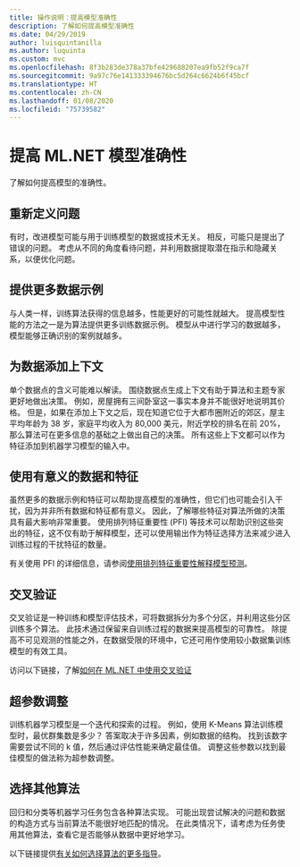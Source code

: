 ```yaml
---
title: 操作说明：提高模型准确性
description: 了解如何提高模型准确性
ms.date: 04/29/2019
author: luisquintanilla
ms.author: luquinta
ms.custom: mvc
ms.openlocfilehash: 8f3b283de378a37bfe429688207ea9fb52f9ca7f
ms.sourcegitcommit: 9a97c76e141333394676bc5d264c6624b6f45bcf
ms.translationtype: HT
ms.contentlocale: zh-CN
ms.lasthandoff: 01/08/2020
ms.locfileid: "75739582"
---
```

# <a name="improve-mlnet-model-accuracy"></a>提高 ML.NET 模型准确性

了解如何提高模型的准确性。

## <a name="reframe-the-problem"></a>重新定义问题

有时，改进模型可能与用于训练模型的数据或技术无关。 相反，可能只是提出了错误的问题。 考虑从不同的角度看待问题，并利用数据提取潜在指示和隐藏关系，以便优化问题。

## <a name="provide-more-data-samples"></a>提供更多数据示例

与人类一样，训练算法获得的信息越多，性能更好的可能性就越大。 提高模型性能的方法之一是为算法提供更多训练数据示例。 模型从中进行学习的数据越多，模型能够正确识别的案例就越多。

## <a name="add-context-to-the-data"></a>为数据添加上下文

单个数据点的含义可能难以解读。 围绕数据点生成上下文有助于算法和主题专家更好地做出决策。 例如，房屋拥有三间卧室这一事实本身并不能很好地说明其价格。 但是，如果在添加上下文之后，现在知道它位于大都市圈附近的郊区，屋主平均年龄为 38 岁，家庭平均收入为 80,000 美元，附近学校的排名在前 20%，那么算法可在更多信息的基础之上做出自己的决策。 所有这些上下文都可以作为特征添加到机器学习模型的输入中。

## <a name="use-meaningful-data-and-features"></a>使用有意义的数据和特征

虽然更多的数据示例和特征可以帮助提高模型的准确性，但它们也可能会引入干扰，因为并非所有数据和特征都有意义。 因此，了解哪些特征对算法所做的决策具有最大影响非常重要。 使用排列特征重要性 (PFI) 等技术可以帮助识别这些突出的特征，这不仅有助于解释模型，还可以使用输出作为特征选择方法来减少进入训练过程的干扰特征的数量。

有关使用 PFI 的详细信息，请参阅[使用排列特征重要性解释模型预测](../how-to-guides/explain-machine-learning-model-permutation-feature-importance-ml-net.md)。

## <a name="cross-validation"></a>交叉验证

交叉验证是一种训练和模型评估技术，可将数据拆分为多个分区，并利用这些分区训练多个算法。 此技术通过保留来自训练过程的数据来提高模型的可靠性。 除提高不可见观测的性能之外，在数据受限的环境中，它还可用作使用较小数据集训练模型的有效工具。

访问以下链接，了解[如何在 ML.NET 中使用交叉验证](../how-to-guides/train-machine-learning-model-cross-validation-ml-net.md)

## <a name="hyperparameter-tuning"></a>超参数调整

训练机器学习模型是一个迭代和探索的过程。 例如，使用 K-Means 算法训练模型时，最优群集数是多少？ 答案取决于许多因素，例如数据的结构。 找到该数字需要尝试不同的 k 值，然后通过评估性能来确定最佳值。 调整这些参数以找到最佳模型的做法称为超参数调整。

## <a name="choose-a-different-algorithm"></a>选择其他算法

回归和分类等机器学习任务包含各种算法实现。 可能出现尝试解决的问题和数据的构造方式与当前算法不能很好地匹配的情况。 在此类情况下，请考虑为任务使用其他算法，查看它是否能够从数据中更好地学习。

以下链接提供[有关如何选择算法的更多指导](../how-to-choose-an-ml-net-algorithm.md)。
